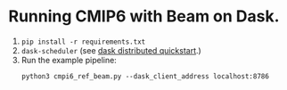# Running CMIP6 with Beam on Dask.

1. `pip install -r requirements.txt`
2. `dask-scheduler` (see [dask distributed quickstart](https://distributed.dask.org/en/stable/quickstart.html).)
3. Run the example pipeline:
   ```commandline
   python3 cmpi6_ref_beam.py --dask_client_address localhost:8786
   ```
